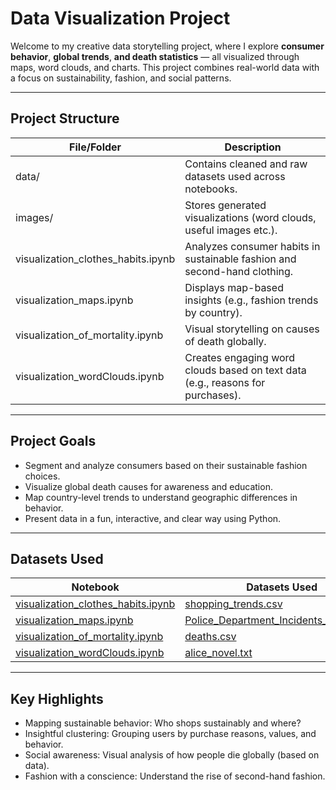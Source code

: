# Data Visualization Project

Welcome to my creative data storytelling project, where I explore **consumer behavior**, **global trends**, **and death statistics** — all visualized through maps, word clouds, and charts. This project combines real-world data with a focus on sustainability, fashion, and social patterns.

---
## Project Structure ##

| File/Folder                           | Description                                                                    |
|---------------------------------------|--------------------------------------------------------------------------------|
| data/                                 | Contains cleaned and raw datasets used across notebooks.                       |
| images/                               | Stores generated visualizations (word clouds, useful images etc.).             |
| visualization_clothes_habits.ipynb    | Analyzes consumer habits in sustainable fashion and second-hand clothing.      |
| visualization_maps.ipynb              | Displays map-based insights (e.g., fashion trends by country).                 |
| visualization_of_mortality.ipynb      | Visual storytelling on causes of death globally.                               |
| visualization_wordClouds.ipynb        | Creates engaging word clouds based on text data (e.g., reasons for purchases). |

---
## Project Goals ##
- Segment and analyze consumers based on their sustainable fashion choices.
- Visualize global death causes for awareness and education.
- Map country-level trends to understand geographic differences in behavior.
- Present data in a fun, interactive, and clear way using Python.

---
## Datasets Used ##
| Notebook                                                                   | Datasets Used                                                                             |
|----------------------------------------------------------------------------|-------------------------------------------------------------------------------------------|
| [visualization_clothes_habits.ipynb](./visualization_clothes_habits.ipynb) | [shopping_trends.csv](./data/shopping_trends.csv)                                         |
| [visualization_maps.ipynb](./visualization_maps.ipynb)                     | [Police_Department_Incidents_-_2016_.csv](./data/Police_Department_Incidents_-_2016_.csv) |
| [visualization_of_mortality.ipynb](.visualization_of_mortality.ipynb)      | [deaths.csv](./data/deaths.csv)                                                           |         
| [visualization_wordClouds.ipynb](.visualization_wordClouds.ipynb)          | [alice_novel.txt](./data/alice_novel.txt)                                                 |

---
## Key Highlights ##
- Mapping sustainable behavior: Who shops sustainably and where?
- Insightful clustering: Grouping users by purchase reasons, values, and behavior.
- Social awareness: Visual analysis of how people die globally (based on data).
- Fashion with a conscience: Understand the rise of second-hand fashion.




